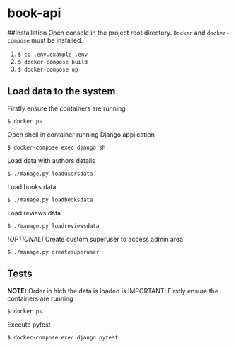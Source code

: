 # book-api

##Installation
Open console in the project root directory. `Docker` and `docker-compose` must be installed.
1. `$ cp .env.example .env`
2. `$ docker-compose build`
3. `$ docker-compose up`
## Load data to the system
Firstly ensure the containers are running

`$ docker ps`

Open shell in container running Django application

`$ docker-compose exec django sh`

Load data with authors details

`$ ./manage.py loadusersdata`

Load books data

`$ ./manage.py loadbooksdata`

Load reviews data

`$ ./manage.py loadreviewsdata`

*[OPTIONAL]* Create custom superuser to access admin area

`$ ./manage.py createsuperuser`

## Tests


**NOTE:** Order in hich the data is loaded is IMPORTANT!
Firstly ensure the containers are running

`$ docker ps`

Execute pytest

`$ docker-compose exec django pytest`
